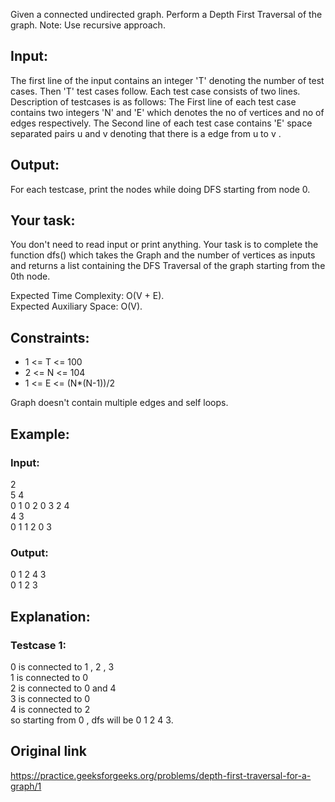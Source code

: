 Given a connected undirected graph. Perform a Depth First Traversal of the graph.
Note: Use recursive approach.

## Input:
The first line of the input contains an integer 'T' denoting the number of test cases. Then 'T' test cases follow. Each test case consists of two lines. Description of testcases is as follows: The First line of each test case contains two integers 'N' and 'E'  which denotes the no of vertices and no of edges respectively. The Second line of each test case contains 'E'  space separated pairs u and v denoting that there is a edge from u to v .

## Output:
For each testcase, print the nodes while doing DFS starting from node 0.

## Your task:
You don't need to read input or print anything. Your task is to complete the function dfs() which takes the Graph and the number of vertices as inputs and returns a list containing the DFS Traversal of the graph starting from the 0th node.

Expected Time Complexity: O(V + E).  
Expected Auxiliary Space: O(V).  

## Constraints:
* 1 <= T <= 100
* 2 <= N <= 104
* 1 <= E <= (N*(N-1))/2

Graph doesn't contain multiple edges and self loops.

## Example:
### Input:
2  
5 4  
0 1 0 2 0 3 2 4  
4 3  
0 1 1 2 0 3  

### Output:
0 1 2 4 3     
0 1 2 3  

## Explanation:
### Testcase 1:
0 is connected to 1 , 2 , 3  
1 is connected to 0  
2 is connected to 0 and 4  
3 is connected to 0  
4 is connected to 2  
so starting from 0 , dfs will be 0 1 2 4 3.  

## Original link
https://practice.geeksforgeeks.org/problems/depth-first-traversal-for-a-graph/1